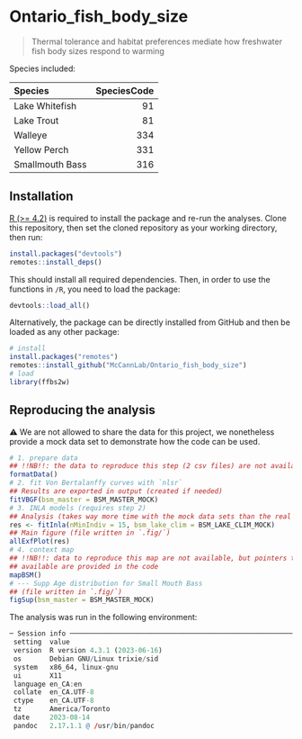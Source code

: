 # Ontario_fish_body_size

> Thermal tolerance and habitat preferences mediate how freshwater fish body sizes respond to warming

Species included:

|Species         | SpeciesCode|
|:---------------|-----------:|
|Lake Whitefish  |          91|
|Lake Trout      |          81|
|Walleye         |         334|
|Yellow Perch    |         331|
|Smallmouth Bass |         316|


## Installation

[R (>= 4.2)](https://www.r-project.org/) is required to install the package and re-run the analyses. Clone this repository, then set the cloned repository as your working directory, then run:

```R
install.packages("devtools")
remotes::install_deps()
```

This should install all required dependencies. Then, in order to use the functions in `/R`, you need to load the package:

```R
devtools::load_all()
```

Alternatively, the package can be directly installed from GitHub and then be loaded as any other package: 

```R
# install
install.packages("remotes")
remotes::install_github("McCannLab/Ontario_fish_body_size")
# load
library(ffbs2w)
```

## Reproducing the analysis 

⚠️ We are not allowed to share the data for this project, we nonetheless provide a mock data set to demonstrate how the code can be used. 


```R 
# 1. prepare data 
## !!NB!!: the data to reproduce this step (2 csv files) are not available
formatData()
# 2. fit Von Bertalanffy curves with `nlsr`
## Results are exported in output (created if needed)
fitVBGF(bsm_master = BSM_MASTER_MOCK)
# 3. INLA models (requires step 2)
## Analysis (takes way more time with the mock data sets than the real one)
res <- fitInla(nMinIndiv = 15, bsm_lake_clim = BSM_LAKE_CLIM_MOCK)
## Main figure (file written in `.fig/`)
allExfPlot(res)
# 4. context map
## !!NB!!: data to reproduce this map are not available, but pointers to file 
## available are provided in the code 
mapBSM()
# --- Supp Age distribution for Small Mouth Bass
## (file written in `.fig/`)
figSup(bsm_master = BSM_MASTER_MOCK)
```

The analysis was run in the following environment: 

```R
─ Session info ─────────────────────────────────────────────────────────────────
 setting  value
 version  R version 4.3.1 (2023-06-16)
 os       Debian GNU/Linux trixie/sid
 system   x86_64, linux-gnu
 ui       X11
 language en_CA:en
 collate  en_CA.UTF-8
 ctype    en_CA.UTF-8
 tz       America/Toronto
 date     2023-08-14
 pandoc   2.17.1.1 @ /usr/bin/pandoc
```
